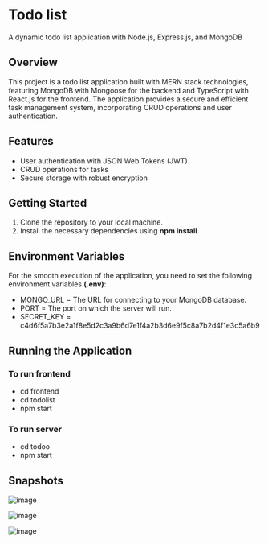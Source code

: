 # Todo list
A dynamic todo list application with Node.js, Express.js, and MongoDB
## Overview
This project is a todo list application built with MERN stack technologies, featuring MongoDB with Mongoose for the backend and TypeScript with React.js for the frontend. The application provides a secure and efficient task management system, incorporating CRUD operations and user authentication.
## Features

- User authentication with JSON Web Tokens (JWT)
- CRUD operations for tasks
- Secure storage with robust encryption
## Getting Started

1. Clone the repository to your local machine.
2. Install the necessary dependencies using **npm install**.

## Environment Variables
For the smooth execution of the application, you need to set the following environment variables **(.env)**:

* MONGO_URL = The URL for connecting to your MongoDB database.
* PORT = The port on which the server will run.
* SECRET_KEY = c4d6f5a7b3e2a1f8e5d2c3a9b6d7e1f4a2b3d6e9f5c8a7b2d4f1e3c5a6b9

## Running the Application
### To run frontend 
* cd frontend 
* cd todolist 
* npm start
### To run server
* cd todoo
* npm start

## Snapshots
![image](https://github.com/Abdelrahmanradwann/Todo_list_using_node.js/assets/133225811/c57c5d1b-8f5f-48bf-83e9-2f11748400ca)

![image](https://github.com/Abdelrahmanradwann/Todo_list_using_node.js/assets/133225811/56c1810f-a1f5-4244-8ed4-2ae981840bbe)

![image](https://github.com/Abdelrahmanradwann/Todo_list_using_node.js/assets/133225811/4d0e826f-09c0-4047-b821-51d368f163cb)





  
